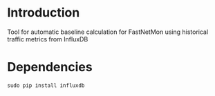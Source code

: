 # Introduction

Tool for automatic baseline calculation for FastNetMon using historical traffic metrics from InfluxDB

# Dependencies

```sudo pip install influxdb```
